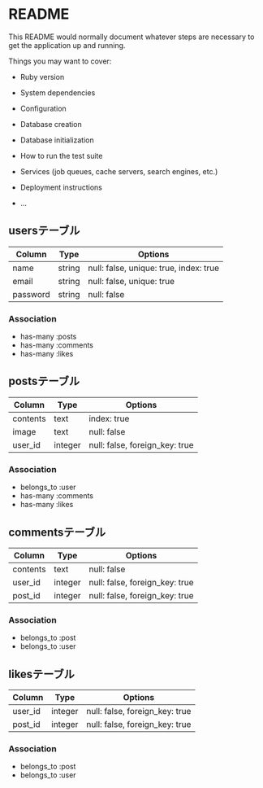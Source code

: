 # README

This README would normally document whatever steps are necessary to get the
application up and running.

Things you may want to cover:

* Ruby version

* System dependencies

* Configuration

* Database creation

* Database initialization

* How to run the test suite

* Services (job queues, cache servers, search engines, etc.)

* Deployment instructions

* ...


## usersテーブル
|Column|Type|Options|
|------|----|-------|
|name|string|null: false, unique: true, index: true|
|email|string|null: false, unique: true|
|password|string|null: false|
### Association
- has-many :posts
- has-many :comments
- has-many :likes

## postsテーブル
|Column|Type|Options|
|------|----|-------|
|contents|text|index: true|
|image|text|null: false|
|user_id|integer|null: false, foreign_key: true|
### Association
- belongs_to :user
- has-many :comments
- has-many :likes

## commentsテーブル
|Column|Type|Options|
|------|----|-------|
|contents|text|null: false|
|user_id|integer|null: false, foreign_key: true|
|post_id|integer|null: false, foreign_key: true|
### Association
- belongs_to :post
- belongs_to :user

## likesテーブル
|Column|Type|Options|
|------|----|-------|
|user_id|integer|null: false, foreign_key: true|
|post_id|integer|null: false, foreign_key: true|
### Association
- belongs_to :post
- belongs_to :user
